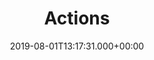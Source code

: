 ---
date: '2019-08-01T13:17:31.000+00:00'
title: "Actions"
fulltitle: "Les fiches actions du PCAET"
description: Retrouvez ici les fiches actions du PCAET, annotées et mises en formes par nos soins
menu:
  main:
    weight: 4
  footer:
    weight: 8
---